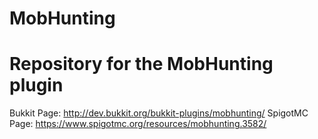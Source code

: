 # MobHunting
Repository for the MobHunting plugin
====================================

Bukkit Page: http://dev.bukkit.org/bukkit-plugins/mobhunting/
SpigotMC Page: https://www.spigotmc.org/resources/mobhunting.3582/
